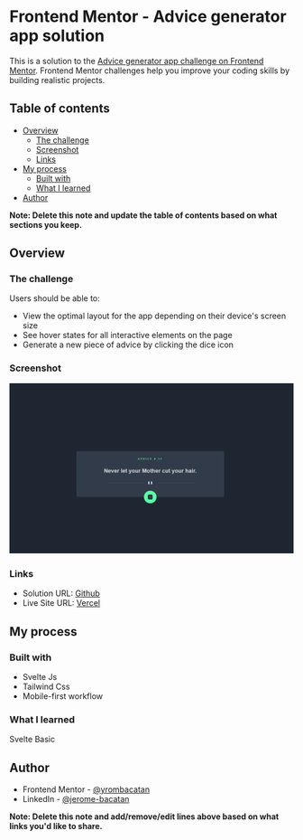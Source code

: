 # Frontend Mentor - Advice generator app solution

This is a solution to the [Advice generator app challenge on Frontend Mentor](https://www.frontendmentor.io/challenges/advice-generator-app-QdUG-13db). Frontend Mentor challenges help you improve your coding skills by building realistic projects.

## Table of contents

- [Overview](#overview)
  - [The challenge](#the-challenge)
  - [Screenshot](#screenshot)
  - [Links](#links)
- [My process](#my-process)
  - [Built with](#built-with)
  - [What I learned](#what-i-learned)
- [Author](#author)

**Note: Delete this note and update the table of contents based on what sections you keep.**

## Overview

### The challenge

Users should be able to:

- View the optimal layout for the app depending on their device's screen size
- See hover states for all interactive elements on the page
- Generate a new piece of advice by clicking the dice icon

### Screenshot

![](./src/assets/images/sc.png)

### Links

- Solution URL: [Github](https://github.com/yrombacatan/advice-genarator-using-svelte-and-tailwind)
- Live Site URL: [Vercel](https://advice-genarator-using-svelte-and-tailwind-kysoml57h.vercel.app)

## My process

### Built with

- Svelte Js
- Tailwind Css
- Mobile-first workflow

### What I learned

Svelte Basic

## Author

- Frontend Mentor - [@yrombacatan](https://www.frontendmentor.io/profile/yrombacatan)
- LinkedIn - [@jerome-bacatan](https://www.linkedin.com/in/jerome-bacatan-0697ab12b/)

**Note: Delete this note and add/remove/edit lines above based on what links you'd like to share.**
